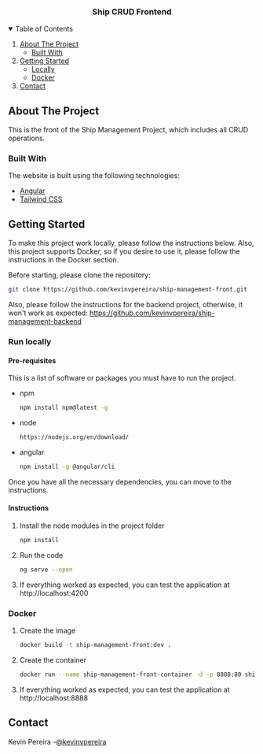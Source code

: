 <p align="center">
  <h3 align="center">Ship CRUD Frontend</h3>
</p>

<!-- TABLE OF CONTENTS -->
<details open="open">
  <summary>Table of Contents</summary>
  <ol>
    <li>
      <a href="#about-the-project">About The Project</a>
      <ul>
        <li><a href="#built-with">Built With</a></li>
      </ul>
    </li>
    <li>
      <a href="#getting-started">Getting Started</a>
      <ul>
        <li><a href="#run-locally">Locally</a></li>
        <li><a href="#docker">Docker</a></li>
      </ul>
    </li>
    <li><a href="#contact">Contact</a></li>
  </ol>
</details>



<!-- ABOUT THE PROJECT -->
## About The Project
This is the front of the Ship Management Project, which includes all CRUD operations. 

### Built With

The website is built using the following technologies: 
* [Angular](https://angular.io)
* [Tailwind CSS](https://tailwindcss.com/)


<!-- GETTING STARTED -->
## Getting Started

To make this project work locally, please follow the instructions below. Also, this project supports Docker, so if you desire to use it, please follow the instructions in the Docker section. 

Before starting, please clone the repository: 
   ```sh
   git clone https://github.com/kevinvpereira/ship-management-front.git
   ```
Also, please follow the instructions for the backend project, otherwise, it won't work as expected: https://github.com/kevinvpereira/ship-management-backend
   
### Run locally

#### Pre-requisites

This is a list of software or packages you must have to run the project.
* npm
  ```sh
  npm install npm@latest -g
* node
  ```sh
  https://nodejs.org/en/download/
* angular
  ```sh
  npm install -g @angular/cli

Once you have all the necessary dependencies, you can move to the instructions.

#### Instructions
1. Install the node modules in the project folder
   ```sh
   npm install
   ```
2. Run the code
   ```sh
   ng serve --open
   ```
3. If everything worked as expected, you can test the application at http://localhost:4200

### Docker

1. Create the image
   ```sh
   docker build -t ship-management-front:dev .
   ```
2. Create the container
   ```sh
   docker run --name ship-management-front-container -d -p 8888:80 ship-management-front:dev
   ``` 
3. If everything worked as expected, you can test the application at http://localhost:8888

<!-- CONTACT -->
## Contact

Kevin Pereira -[@kevinvpereira](https://www.linkedin.com/in/kevinvpereira/)